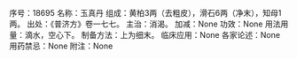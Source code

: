 序号：18695
名称：玉真丹
组成：黄柏3两（去粗皮），滑石6两（净末），知母1两。
出处：《普济方》卷一七七。
主治：消渴。
加减：None
功效：None
用法用量：滴水，空心下。
制备方法：上为细末。
临床应用：None
各家论述：None
用药禁忌：None
附注：None
